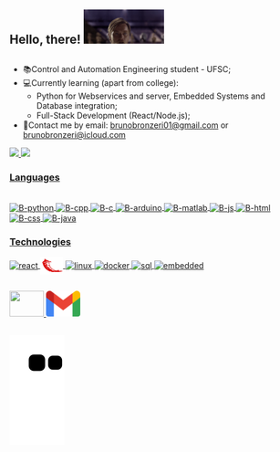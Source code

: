 ## Hello, there! <img display:flex height="60em" src="./kenobi.gif">
##
  - 📚Control and Automation Engineering student - UFSC;
  - 💻Currently learning (apart from college):
    - Python for Webservices and server, Embedded Systems and Database integration;
    - Full-Stack Development (React/Node.js);
  - 📧Contact me by email: brunobronzeri01@gmail.com or brunobronzeri@icloud.com

<!--
-->
<div align="left">
  <a href="https://github.com/brunobronzeri">
  <img height="180em" src="https://github-readme-stats.vercel.app/api?username=brunobronzeri&show_icons=true&theme=merko&include_all_commits=true&count_private=true"/>
  <img height="180em" src="https://github-readme-stats.vercel.app/api/top-langs/?username=brunobronzeri&layout=compact&langs_count=7&theme=merko"/>
</div>

### Languages
<div style="display: inline_block"><br>
  <img align="center" alt="B-python" height="35" width="45" src="https://cdn.jsdelivr.net/gh/devicons/devicon/icons/python/python-original.svg"/>
  <img align="center" alt="B-cpp" height="35" width="45" src="https://cdn.jsdelivr.net/gh/devicons/devicon/icons/cplusplus/cplusplus-original.svg"/>
  <img align="center" alt="B-c" height="35" width="45" src="https://cdn.jsdelivr.net/gh/devicons/devicon/icons/c/c-original.svg"/>
  <img align="center" alt="B-arduino" height="35" width="45" src="https://cdn.jsdelivr.net/gh/devicons/devicon/icons/arduino/arduino-original.svg"/>
  <img align="center" alt="B-matlab" height="35" width="45" src="https://cdn.jsdelivr.net/gh/devicons/devicon/icons/matlab/matlab-original.svg"/>
  <img align="center" alt="B-js" height="35" width="45" src="https://cdn.jsdelivr.net/gh/devicons/devicon/icons/javascript/javascript-original.svg"/>
  <img align="center" alt="B-html" height="35" width="45" src="https://cdn.jsdelivr.net/gh/devicons/devicon/icons/html5/html5-original.svg"/>
  <img align="center" alt="B-css" height="35" width="45" src="https://cdn.jsdelivr.net/gh/devicons/devicon/icons/css3/css3-original.svg"/>
  <img align="center" alt="B-java" height="35" width="45" src="https://cdn.jsdelivr.net/gh/devicons/devicon@latest/icons/java/java-plain-wordmark.svg" />
          
</div>

### Technologies
<div style="display: inline_block" >
  <img align="center" alt="react" height="30" width="40" src="https://cdn.jsdelivr.net/gh/devicons/devicon@latest/icons/react/react-original.svg" />
  <img align="center" alt="flask" height="30" width="40" src="./flask_icon.png" />
<!--   <img align="center" alt="flask" height="30" width="40" src="https://cdn.jsdelivr.net/gh/devicons/devicon@latest/icons/flask/flask-original.svg" /> -->
  <img align="center" alt="linux" height="30" width="40" src="https://cdn.jsdelivr.net/gh/devicons/devicon@latest/icons/linux/linux-original.svg" />
  <img align="center" alt="docker" height="30" width="40" src="https://cdn.jsdelivr.net/gh/devicons/devicon@latest/icons/docker/docker-original.svg"/>
  <img align="center" alt="sql" height="30" width="40" src="https://cdn.jsdelivr.net/gh/devicons/devicon@latest/icons/azuresqldatabase/azuresqldatabase-original.svg" />
  <img align="center" alt="embedded" height="30" width="40"  src="https://cdn.jsdelivr.net/gh/devicons/devicon@latest/icons/embeddedc/embeddedc-original.svg" />
          
</div>

##

<div>
  <a href="https://www.linkedin.com/in/bruno-bueno-bronzeri-261b51219/" target="_blank">
    <img height="45" width="60" src="https://cdn.jsdelivr.net/gh/devicons/devicon@latest/icons/linkedin/linkedin-original.svg" />
  </a>
  <a href="mailto:brunobronzeri01@gmail.com">
    <img height="45" width="60" src="./Gmail_icon.svg"/>
  </a>
<!--   <a href="https://instagram.com/bruno.bronzeri" target="_blank"><img src="https://img.shields.io/badge/-Instagram-%23E4405F?style=for-the-badge&logo=instagram&logoColor=white" target="_blank"></a>
  <a>|</a>
  <a href="https://www.youtube.com/channel/UCyD1su6klj-CQiamXdcwKUw" target="_blank"><img src="https://img.shields.io/badge/YouTube-FF0000?style=for-the-     badge&logo=youtube&logoColor=white" target="_blank"></a> -->
</div>
  
  ##
  
![Snake animation](https://github.com/BrunoBronzeri/BrunoBronzeri/blob/output/github-contribution-grid-snake.svg)
